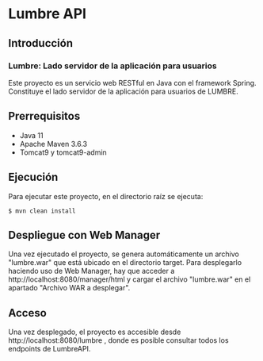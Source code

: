 # Lumbre API

## Introducción
### Lumbre: Lado servidor de la aplicación para usuarios
Este proyecto es un servicio web RESTful en Java con el framework Spring. Constituye el lado servidor de la aplicación para usuarios de LUMBRE.

## Prerrequisitos
* Java 11
* Apache Maven 3.6.3
* Tomcat9 y tomcat9-admin

## Ejecución
Para ejecutar este proyecto, en el directorio raíz se ejecuta:
```
$ mvn clean install
```

## Despliegue con Web Manager
Una vez ejecutado el proyecto, se genera automáticamente un archivo "lumbre.war" que está ubicado en el directorio target.
Para desplegarlo haciendo uso de Web Manager, hay que acceder a http://localhost:8080/manager/html y cargar el archivo "lumbre.war" en el apartado "Archivo WAR a desplegar".

## Acceso
Una vez desplegado, el proyecto es accesible desde http://localhost:8080/lumbre , donde es posible consultar todos los endpoints de LumbreAPI.
